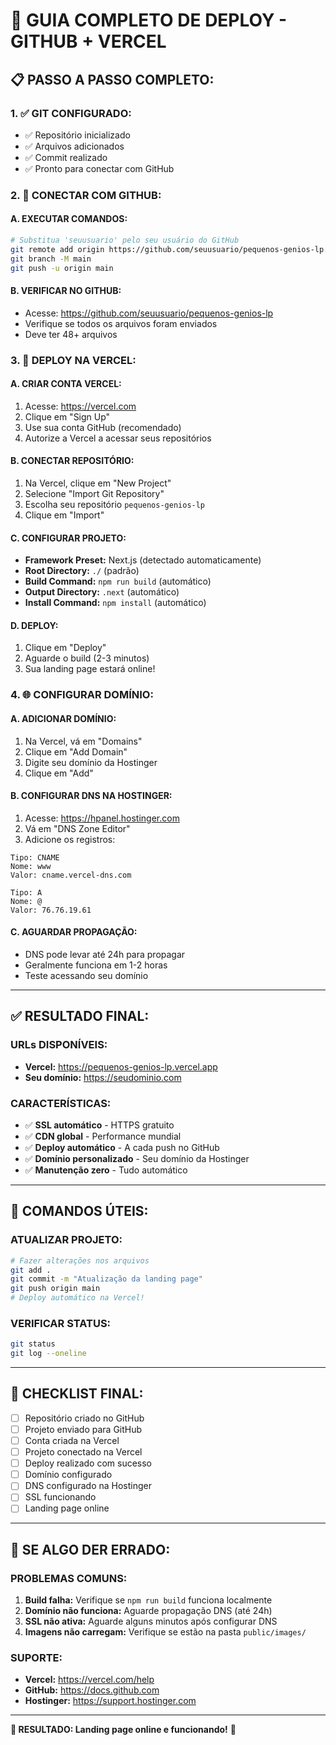 # 🚀 GUIA COMPLETO DE DEPLOY - GITHUB + VERCEL

## 📋 **PASSO A PASSO COMPLETO:**

### **1. ✅ GIT CONFIGURADO:**
- ✅ Repositório inicializado
- ✅ Arquivos adicionados
- ✅ Commit realizado
- ✅ Pronto para conectar com GitHub

### **2. 🔗 CONECTAR COM GITHUB:**

#### **A. EXECUTAR COMANDOS:**
```bash
# Substitua 'seuusuario' pelo seu usuário do GitHub
git remote add origin https://github.com/seuusuario/pequenos-genios-lp.git
git branch -M main
git push -u origin main
```

#### **B. VERIFICAR NO GITHUB:**
- Acesse: https://github.com/seuusuario/pequenos-genios-lp
- Verifique se todos os arquivos foram enviados
- Deve ter 48+ arquivos

### **3. 🚀 DEPLOY NA VERCEL:**

#### **A. CRIAR CONTA VERCEL:**
1. Acesse: https://vercel.com
2. Clique em "Sign Up"
3. Use sua conta GitHub (recomendado)
4. Autorize a Vercel a acessar seus repositórios

#### **B. CONECTAR REPOSITÓRIO:**
1. Na Vercel, clique em "New Project"
2. Selecione "Import Git Repository"
3. Escolha seu repositório `pequenos-genios-lp`
4. Clique em "Import"

#### **C. CONFIGURAR PROJETO:**
- **Framework Preset:** Next.js (detectado automaticamente)
- **Root Directory:** `./` (padrão)
- **Build Command:** `npm run build` (automático)
- **Output Directory:** `.next` (automático)
- **Install Command:** `npm install` (automático)

#### **D. DEPLOY:**
1. Clique em "Deploy"
2. Aguarde o build (2-3 minutos)
3. Sua landing page estará online!

### **4. 🌐 CONFIGURAR DOMÍNIO:**

#### **A. ADICIONAR DOMÍNIO:**
1. Na Vercel, vá em "Domains"
2. Clique em "Add Domain"
3. Digite seu domínio da Hostinger
4. Clique em "Add"

#### **B. CONFIGURAR DNS NA HOSTINGER:**
1. Acesse: https://hpanel.hostinger.com
2. Vá em "DNS Zone Editor"
3. Adicione os registros:

```
Tipo: CNAME
Nome: www
Valor: cname.vercel-dns.com

Tipo: A
Nome: @
Valor: 76.76.19.61
```

#### **C. AGUARDAR PROPAGAÇÃO:**
- DNS pode levar até 24h para propagar
- Geralmente funciona em 1-2 horas
- Teste acessando seu domínio

---

## ✅ **RESULTADO FINAL:**

### **URLs DISPONÍVEIS:**
- **Vercel:** https://pequenos-genios-lp.vercel.app
- **Seu domínio:** https://seudominio.com

### **CARACTERÍSTICAS:**
- ✅ **SSL automático** - HTTPS gratuito
- ✅ **CDN global** - Performance mundial
- ✅ **Deploy automático** - A cada push no GitHub
- ✅ **Domínio personalizado** - Seu domínio da Hostinger
- ✅ **Manutenção zero** - Tudo automático

---

## 🔧 **COMANDOS ÚTEIS:**

### **ATUALIZAR PROJETO:**
```bash
# Fazer alterações nos arquivos
git add .
git commit -m "Atualização da landing page"
git push origin main
# Deploy automático na Vercel!
```

### **VERIFICAR STATUS:**
```bash
git status
git log --oneline
```

---

## 🎯 **CHECKLIST FINAL:**

- [ ] Repositório criado no GitHub
- [ ] Projeto enviado para GitHub
- [ ] Conta criada na Vercel
- [ ] Projeto conectado na Vercel
- [ ] Deploy realizado com sucesso
- [ ] Domínio configurado
- [ ] DNS configurado na Hostinger
- [ ] SSL funcionando
- [ ] Landing page online

---

## 🚨 **SE ALGO DER ERRADO:**

### **PROBLEMAS COMUNS:**
1. **Build falha:** Verifique se `npm run build` funciona localmente
2. **Domínio não funciona:** Aguarde propagação DNS (até 24h)
3. **SSL não ativa:** Aguarde alguns minutos após configurar DNS
4. **Imagens não carregam:** Verifique se estão na pasta `public/images/`

### **SUPORTE:**
- **Vercel:** https://vercel.com/help
- **GitHub:** https://docs.github.com
- **Hostinger:** https://support.hostinger.com

---

**🎉 RESULTADO: Landing page online e funcionando!** 🚀


